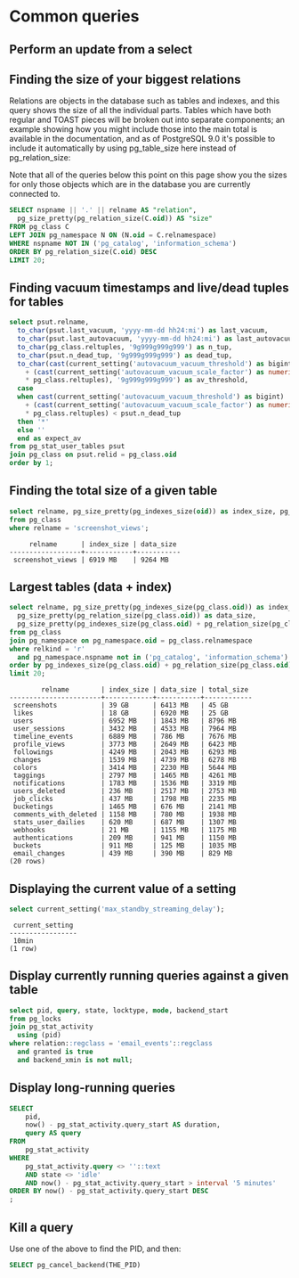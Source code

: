 # Common queries

## Perform an update from a select

## Finding the size of your biggest relations

Relations are objects in the database such as tables and indexes, and this query shows the size of all the individual parts. Tables which have both regular and TOAST pieces will be broken out into separate components; an example showing how you might include those into the main total is available in the documentation, and as of PostgreSQL 9.0 it's possible to include it automatically by using pg\_table\_size here instead of pg\_relation\_size:

Note that all of the queries below this point on this page show you the sizes for only those objects which are in the database you are currently connected to.

```sql
SELECT nspname || '.' || relname AS "relation",
  pg_size_pretty(pg_relation_size(C.oid)) AS "size"
FROM pg_class C
LEFT JOIN pg_namespace N ON (N.oid = C.relnamespace)
WHERE nspname NOT IN ('pg_catalog', 'information_schema')
ORDER BY pg_relation_size(C.oid) DESC
LIMIT 20;
```

## Finding vacuum timestamps and live/dead tuples for tables

```sql
select psut.relname,
  to_char(psut.last_vacuum, 'yyyy-mm-dd hh24:mi') as last_vacuum,
  to_char(psut.last_autovacuum, 'yyyy-mm-dd hh24:mi') as last_autovacuum,
  to_char(pg_class.reltuples, '9g999g999g999') as n_tup,
  to_char(psut.n_dead_tup, '9g999g999g999') as dead_tup,
  to_char(cast(current_setting('autovacuum_vacuum_threshold') as bigint)
    + (cast(current_setting('autovacuum_vacuum_scale_factor') as numeric)
    * pg_class.reltuples), '9g999g999g999') as av_threshold,
  case
  when cast(current_setting('autovacuum_vacuum_threshold') as bigint)
    + (cast(current_setting('autovacuum_vacuum_scale_factor') as numeric)
    * pg_class.reltuples) < psut.n_dead_tup
  then '*'
  else ''
  end as expect_av
from pg_stat_user_tables psut
join pg_class on psut.relid = pg_class.oid
order by 1;
```

## Finding the total size of a given table

```sql
select relname, pg_size_pretty(pg_indexes_size(oid)) as index_size, pg_size_pretty(pg_relation_size(oid)) as data_size
from pg_class
where relname = 'screenshot_views';
```

```text
     relname      | index_size | data_size
------------------+------------+-----------
 screenshot_views | 6919 MB    | 9264 MB
```

## Largest tables \(data + index\)

```sql
select relname, pg_size_pretty(pg_indexes_size(pg_class.oid)) as index_size,
  pg_size_pretty(pg_relation_size(pg_class.oid)) as data_size,
  pg_size_pretty(pg_indexes_size(pg_class.oid) + pg_relation_size(pg_class.oid)) as total_size 
from pg_class 
join pg_namespace on pg_namespace.oid = pg_class.relnamespace 
where relkind = 'r'
  and pg_namespace.nspname not in ('pg_catalog', 'information_schema') 
order by pg_indexes_size(pg_class.oid) + pg_relation_size(pg_class.oid) desc 
limit 20; 
```

```text
        relname        | index_size | data_size | total_size 
-----------------------+------------+-----------+------------
 screenshots           | 39 GB      | 6413 MB   | 45 GB
 likes                 | 18 GB      | 6920 MB   | 25 GB
 users                 | 6952 MB    | 1843 MB   | 8796 MB
 user_sessions         | 3432 MB    | 4533 MB   | 7964 MB
 timeline_events       | 6889 MB    | 786 MB    | 7676 MB
 profile_views         | 3773 MB    | 2649 MB   | 6423 MB
 followings            | 4249 MB    | 2043 MB   | 6293 MB
 changes               | 1539 MB    | 4739 MB   | 6278 MB
 colors                | 3414 MB    | 2230 MB   | 5644 MB
 taggings              | 2797 MB    | 1465 MB   | 4261 MB
 notifications         | 1783 MB    | 1536 MB   | 3319 MB
 users_deleted         | 236 MB     | 2517 MB   | 2753 MB
 job_clicks            | 437 MB     | 1798 MB   | 2235 MB
 bucketings            | 1465 MB    | 676 MB    | 2141 MB
 comments_with_deleted | 1158 MB    | 780 MB    | 1938 MB
 stats_user_dailies    | 620 MB     | 687 MB    | 1307 MB
 webhooks              | 21 MB      | 1155 MB   | 1175 MB
 authentications       | 209 MB     | 941 MB    | 1150 MB
 buckets               | 911 MB     | 125 MB    | 1035 MB
 email_changes         | 439 MB     | 390 MB    | 829 MB
(20 rows)
```

## Displaying the current value of a setting

```sql
select current_setting('max_standby_streaming_delay');
```

```text
 current_setting 
-----------------
 10min
(1 row)
```

## Display currently running queries against a given table

```sql
select pid, query, state, locktype, mode, backend_start
from pg_locks
join pg_stat_activity
  using (pid)
where relation::regclass = 'email_events'::regclass
  and granted is true
  and backend_xmin is not null;
```

## Display long-running queries

```sql
SELECT
	pid,
	now() - pg_stat_activity.query_start AS duration,
	query AS query
FROM
	pg_stat_activity
WHERE
	pg_stat_activity.query <> ''::text
	AND state <> 'idle'
	AND now() - pg_stat_activity.query_start > interval '5 minutes'
ORDER BY now() - pg_stat_activity.query_start DESC
;
```

## Kill a query

Use one of the above to find the PID, and then:

```sql
SELECT pg_cancel_backend(THE_PID)
```




